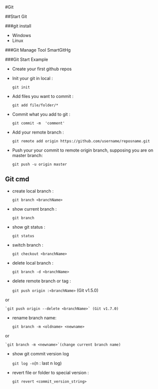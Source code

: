 #Git

##Start Git

###git install
* Windows
* Linux

###Git Manage Tool
SmartGitHg

###Git Start Example
* Create your first github repos
* Init your git in local :

 	`git init`

* Add files you want to commit : 

	`git add file/folder/*`  

* Commit what you add to git :

	`git commit -m  'comment'`

* Add your remote branch : 

	`git remote add origin https://github.com/username/reposname.git`

* Push your your commit to remote origin branch, supposing you are on master branch:

	`git push -u origin master`

## Git cmd
* create local branch :

	`git branch <branchName>`

* show current branch :

	`git branch`

* show git status :

	`git status`

* switch branch :

	`git checkout <branchName> `

* delete local branch :

	`git branch -d <branchName>`

* delete remote branch or tag :

	`git push origin :<branchName>` (Git v1.5.0) 	

or

	`git push origin --delete <branchName>` (Git v1.7.0)

* rename branch name:

	`git branch -m <oldname> <newname>`

or

	`git branch -m <newname>`(change current branch name)

* show git commit version log 

	`git log -n`(n : last n log)

* revert file or folder to special version :

	`git revert <commit_version_string>`

